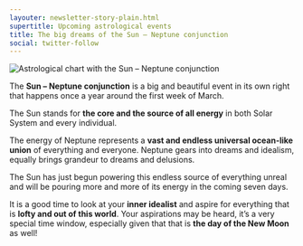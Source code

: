 ```yaml
---
layouter: newsletter-story-plain.html
supertitle: Upcoming astrological events
title: The big dreams of the Sun – Neptune conjunction
social: twitter-follow
---
```


<img class="lazyload section-image-wide" data-srcset="/images/newsletters/tn-chart-2019-02-27.jpg" alt="Astrological chart with the Sun – Neptune conjunction">

The **Sun – Neptune conjunction** is a big and beautiful event in its own right that happens once a year around the first week of March.

The Sun stands for **the core and the source of all energy** in both Solar System and every individual.

The energy of Neptune represents a **vast and endless universal ocean-like union** of everything and everyone. Neptune gears into dreams and idealism, equally brings grandeur to dreams and delusions.

The Sun has just begun powering this endless source of everything unreal and will be pouring more and more of its energy in the coming seven days.

It is a good time to look at your **inner idealist** and aspire for everything that is **lofty and out of this world**. Your aspirations may be heard, it’s a very special time window, especially given that that is **the day of the New Moon** as well!